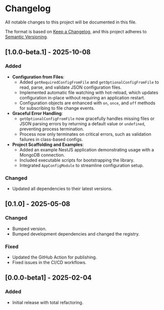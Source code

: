 # Changelog

<!-- markdownlint-disable MD024 -->

All notable changes to this project will be documented in this file.

The format is based on [Keep a Changelog](https://keepachangelog.com/en/1.0.0/),
and this project adheres to [Semantic Versioning](https://semver.org/spec/v2.0.0.html).

## [1.0.0-beta.1] - 2025-10-08

### Added

- **Configuration from Files**:
  - Added `getRequiredConfigFromFile` and `getOptionalConfigFromFile` to read, parse, and validate JSON configuration files.
  - Implemented automatic file watching with hot-reload, which updates configuration in-place without requiring an application restart.
  - Configuration objects are enhanced with `on`, `once`, and `off` methods for subscribing to file change events.
- **Graceful Error Handling**:
  - `getOptionalConfigFromFile` now gracefully handles missing files or JSON parsing errors by returning a default value or `undefined`, preventing process termination.
  - Process now only terminates on critical errors, such as validation failures in class-based configs.
- **Project Scaffolding and Examples**:
  - Added an example NestJS application demonstrating usage with a MongoDB connection.
  - Included executable scripts for bootstrapping the library.
  - Integrated `AppConfigModule` to streamline configuration setup.

### Changed

- Updated all dependencies to their latest versions.

## [0.1.0] - 2025-05-08

### Changed

- Bumped version.
- Bumped development dependencies and changed the registry.

### Fixed

- Updated the GitHub Action for publishing.
- Fixed issues in the CI/CD workflows.

## [0.0.0-beta1] - 2025-02-04

### Added

- Initial release with total refactoring.
